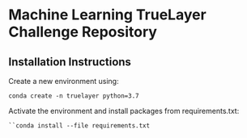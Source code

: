 # Machine Learning TrueLayer Challenge Repository

## Installation Instructions

Create a new environment using:

```
conda create -n truelayer python=3.7
```

Activate the environment and install packages from requirements.txt:

```
``conda install --file requirements.txt
